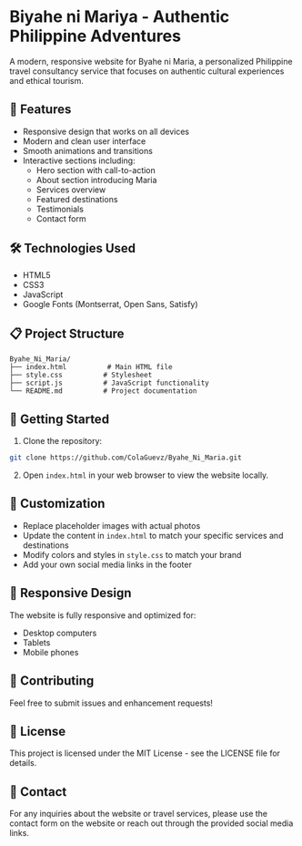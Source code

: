 # Biyahe ni Mariya - Authentic Philippine Adventures

A modern, responsive website for Byahe ni Maria, a personalized Philippine travel consultancy service that focuses on authentic cultural experiences and ethical tourism.

## 🌟 Features

- Responsive design that works on all devices
- Modern and clean user interface
- Smooth animations and transitions
- Interactive sections including:
  - Hero section with call-to-action
  - About section introducing Maria
  - Services overview
  - Featured destinations
  - Testimonials
  - Contact form

## 🛠️ Technologies Used

- HTML5
- CSS3
- JavaScript
- Google Fonts (Montserrat, Open Sans, Satisfy)

## 📋 Project Structure

```
Byahe_Ni_Maria/
├── index.html          # Main HTML file
├── style.css          # Stylesheet
├── script.js          # JavaScript functionality
└── README.md          # Project documentation
```

## 🚀 Getting Started

1. Clone the repository:
```bash
git clone https://github.com/ColaGuevz/Byahe_Ni_Maria.git
```

2. Open `index.html` in your web browser to view the website locally.

## 🎨 Customization

- Replace placeholder images with actual photos
- Update the content in `index.html` to match your specific services and destinations
- Modify colors and styles in `style.css` to match your brand
- Add your own social media links in the footer

## 📱 Responsive Design

The website is fully responsive and optimized for:
- Desktop computers
- Tablets
- Mobile phones

## 🤝 Contributing

Feel free to submit issues and enhancement requests!

## 📄 License

This project is licensed under the MIT License - see the LICENSE file for details.

## 👥 Contact

For any inquiries about the website or travel services, please use the contact form on the website or reach out through the provided social media links. 
